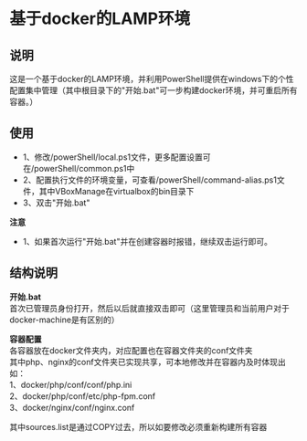# 基于docker的LAMP环境

## 说明
这是一个基于docker的LAMP环境，并利用PowerShell提供在windows下的个性配置集中管理（其中根目录下的"开始.bat"可一步构建docker环境，并可重启所有容器。）



## 使用
- 1、修改/powerShell/local.ps1文件，更多配置设置可在/powerShell/common.ps1中
- 2、配置执行文件的环境变量，可查看/powerShell/command-alias.ps1文件，其中VBoxManage在virtualbox的bin目录下
- 3、双击"开始.bat"


**注意**
- 1、如果首次运行"开始.bat"并在创建容器时报错，继续双击运行即可。


## 结构说明

**开始.bat**<br />
首次已管理员身份打开，然后以后就直接双击即可（这里管理员和当前用户对于docker-machine是有区别的）


**容器配置**<br />
各容器放在docker文件夹内，对应配置也在容器文件夹的conf文件夹<br />
其中php、nginx的conf文件夹已实现共享，可本地修改并在容器内及时体现出
如：<br />
1、docker/php/conf/conf/php.ini<br />
2、docker/php/conf/etc/php-fpm.conf<br />
3、docker/nginx/conf/nginx.conf<br />

其中sources.list是通过COPY过去，所以如要修改必须重新构建所有容器